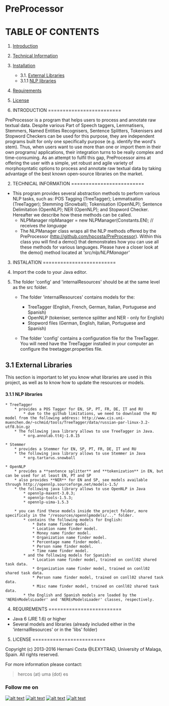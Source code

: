 # PreProcessor

TABLE OF CONTENTS
=========================

1. [Introduction](#1-introduction)
2. [Technical Information](#2-tech)
3. [Installation](#2-installation)
 	- 3.1. [External Libraries](#3.1.-external-libraries)
    - 3.1.1 [NLP libraries](#3.1.1.-nlp-libraries)
4. [Requirements](#4-requirements)
5. [License](#6-license)



1. INTRODUCTION
=========================

PreProcessor is a program that helps users to process and annotate raw textual data. Despite various Part of Speech taggers, Lemmatisers, Stemmers, Named Entities Recognisers, Sentence Splitters, Tokenisers and Stopword Checkers can be used for this purpose, they are independent programs built for only one specifically purpose (e.g. identify the word's stem). Thus, when users want to use more than one or import them in their own programs/ applications, their integration turns to be really complex and time-consuming. As an attempt to fulfil this gap, PreProcessor aims at offering the user with a simple, yet robust and agile variety of morphosyntatic options to process and annotate raw textual data by taking advantage of the best known open-source libraries on the market.



2. TECHNICAL INFORMATION
=========================

* This program provides several abstraction methods to perform various NLP tasks, such as: POS Tagging (TreeTagger); Lemmatisation (TreeTagger); Stemming (Snowball); Tokenisation (OpenNLP); Sentence Delimitation (OpenNLP); NER (OpenNLP); and Stopword Checker. Hereafter we describe how these methods can be called.
	* NLPManager nlpManager = new NLPManager(Constants.EN); // receives *the language*
	* The NLPManager class wraps all the NLP methods offered by the PreProcessor (http://github.com/hpcosta/PreProcessor). Within this class you will find a demo() that demonstrates how you can use all these methods for various languages. Please have a closer look at the demo() method located at *'src/nlp/NLPManager'* 

3. INSTALATION
=========================

1. Import the code to your Java editor.

2. The folder 'config' and 'internalResources' should be at the same level as the src folder.
	* The folder 'internalResources' contains models for the:
		* TreeTagger (English, French, German, Italian, Portuguese and Spanish)
		* OpenNLP (tokeniser, sentence splitter and NER - only for English)
		* Stopword files (German, English, Italian, Portuguese and Spanish)

	* The folder 'config' contains a configuration file for the TreeTagger. You will need have the TreeTagger installed in your computer an configure the treetagger.properties file.


## 3.1 External Libraries 
This section is important to let you know what libraries are used in this project, as well as to know how to update the resources or models.

#### 3.1.1 NLP libraries
	* TreeTagger
		* provides a POS Tagger for EN, SP, PT, FR, DE, IT and RU
			* due to the github limitations, we need to download the RU model from the following address: http://www.cis.uni-muenchen.de/~schmid/tools/TreeTagger/data/russian-par-linux-3.2-utf8.bin.gz
		* The following java library allows to use TreeTagger in Java.
			* org.annolab.tt4j-1.0.15

	* Stemmer 
		* provides a Stemmer for EN, SP, PT, FR, DE, IT and RU
		* the following java library allows to use Stemmer in Java
			* org.tartarus.snowball

	* OpenNLP
		* provides a **sentence splitter** and **tokenization** in EN, but can be used for at least EN, PT and SP
		* also provides **NER** for EN and SP, see models available through http://opennlp.sourceforge.net/models-1.5/
		* the following java library allows to use OpenNLP in Java
			* opennlp-maxent-3.0.3;
			* opennlp-tools-1.5.3; 
			* opennlp-uima-1.5.3
	
		* you can find these models inside the project folder, more specificaly in the "/resources/opennlpmodels/..." folder.
			* contains the following models for English:
				* Date name finder model.			
				* Location name finder model.		
				* Money name finder model.		
				* Organization name finder model.	
				* Percentage name finder model.	
				* Person name finder model.		
				* Time name finder model.
			* and the following models for Spanish:
				* Location name finder model, trained on conll02 shared task data.
				* Organization name finder model, trained on conll02 shared task data.	
				* Person name finder model, trained on conll02 shared task data.	
				* Misc name finder model, trained on conll02 shared task data.
			* the English and Spanish models are loaded by the 'NEREnModelsLoader' and 'NEREsModelsLoader' classes, respectively.



4. REQUIREMENTS
=========================

- Java 6 (JRE 1.6) or higher
- Several models and libraries (already included either in the 'internalResources' or in the 'libs' folder)




5. LICENSE
=========================

Copyright (c) 2013-2016 
Hernani Costa @LEXYTRAD, University of Malaga, Spain. 
All rights reserved.

For more information please contact:

> hercos (at) uma (dot) es



### Follow me on
<!-- Please don't remove this: Grab your social icons from https://github.com/carlsednaoui/gitsocial -->

<!-- display the social media buttons in your README -->

[![alt text][1.1]][1]
[![alt text][2.1]][2]
[![alt text][3.1]][3]
[![alt text][4.1]][4]



<!-- links to social media icons -->
<!-- no need to change these -->

<!-- icons with padding -->

[1.1]: http://i.imgur.com/tXSoThF.png (twitter icon with padding)
[2.1]: http://i.imgur.com/P3YfQoD.png (facebook icon with padding)
[3.1]: http://i.imgur.com/yCsTjba.png (google plus icon with padding)
[4.1]: http://i.imgur.com/0o48UoR.png (github icon with padding)


<!-- links to your social media accounts -->
<!-- update these accordingly -->

[1]: https://twitter.com/#!/hernanimax
[2]: https://www.facebook.com/hernani.costa.161
[3]: https://plus.google.com/+HernaniCosta
[4]: https://github.com/hpcosta

